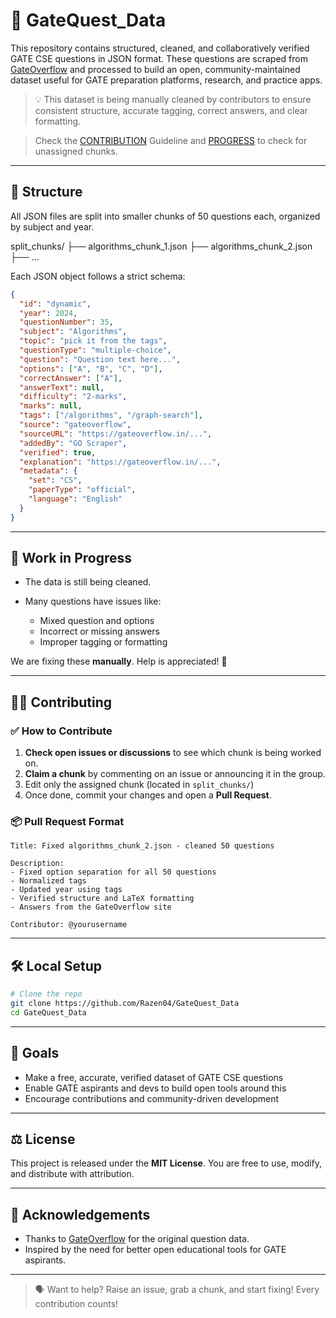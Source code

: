 # 🧠 GateQuest_Data

This repository contains structured, cleaned, and collaboratively verified GATE CSE questions in JSON format. These questions are scraped from [GateOverflow](https://gateoverflow.in/) and processed to build an open, community-maintained dataset useful for GATE preparation platforms, research, and practice apps.

> 💡 This dataset is being manually cleaned by contributors to ensure consistent structure, accurate tagging, correct answers, and clear formatting.

> Check the [CONTRIBUTION](CONTRIBUTING.md) Guideline and [PROGRESS](PROGRESS.md) to check for unassigned chunks.
---

## 📁 Structure

All JSON files are split into smaller chunks of 50 questions each, organized by subject and year.


split\_chunks/
├── algorithms\_chunk\_1.json
├── algorithms\_chunk\_2.json
├── ...


Each JSON object follows a strict schema:

```json
{
  "id": "dynamic",
  "year": 2024,
  "questionNumber": 35,
  "subject": "Algorithms",
  "topic": "pick it from the tags",
  "questionType": "multiple-choice",
  "question": "Question text here...",
  "options": ["A", "B", "C", "D"],
  "correctAnswer": ["A"],
  "answerText": null,
  "difficulty": "2-marks",
  "marks": null,
  "tags": ["/algorithms", "/graph-search"],
  "source": "gateoverflow",
  "sourceURL": "https://gateoverflow.in/...",
  "addedBy": "GO Scraper",
  "verified": true,
  "explanation": "https://gateoverflow.in/...",
  "metadata": {
    "set": "CS",
    "paperType": "official",
    "language": "English"
  }
}
````

---

## 🚧 Work in Progress

* The data is still being cleaned.
* Many questions have issues like:

  * Mixed question and options
  * Incorrect or missing answers
  * Improper tagging or formatting

We are fixing these **manually**. Help is appreciated! 🙏

---

## 🧑‍💻 Contributing

### ✅ How to Contribute

1. **Check open issues or discussions** to see which chunk is being worked on.
2. **Claim a chunk** by commenting on an issue or announcing it in the group.
3. Edit only the assigned chunk (located in `split_chunks/`)
4. Once done, commit your changes and open a **Pull Request**.

### 📦 Pull Request Format

```text
Title: Fixed algorithms_chunk_2.json - cleaned 50 questions

Description:
- Fixed option separation for all 50 questions
- Normalized tags
- Updated year using tags
- Verified structure and LaTeX formatting
- Answers from the GateOverflow site

Contributor: @yourusername
```

---

## 🛠 Local Setup

```bash
# Clone the repo
git clone https://github.com/Razen04/GateQuest_Data
cd GateQuest_Data
```

---

## 📢 Goals

* Make a free, accurate, verified dataset of GATE CSE questions
* Enable GATE aspirants and devs to build open tools around this
* Encourage contributions and community-driven development

---

## ⚖️ License

This project is released under the **MIT License**. You are free to use, modify, and distribute with attribution.

---

## 🤝 Acknowledgements

* Thanks to [GateOverflow](https://gateoverflow.in/) for the original question data.
* Inspired by the need for better open educational tools for GATE aspirants.

---

> 🗣️ Want to help? Raise an issue, grab a chunk, and start fixing! Every contribution counts!
